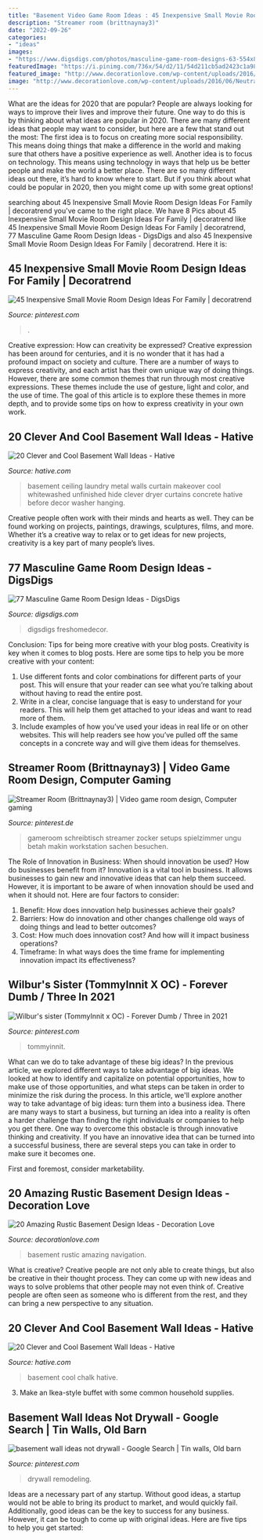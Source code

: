 ```yaml
---
title: "Basement Video Game Room Ideas : 45 Inexpensive Small Movie Room Design Ideas For Family"
description: "Streamer room (brittnaynay3)"
date: "2022-09-26"
categories:
- "ideas"
images:
- "https://www.digsdigs.com/photos/masculine-game-room-designs-63-554x832.jpg"
featuredImage: "https://i.pinimg.com/736x/54/d2/11/54d211cb5ad2423c1a9890e07e0ed0e1.jpg"
featured_image: "http://www.decorationlove.com/wp-content/uploads/2016/06/Neutral-Rustic-Basement-Design.jpg"
image: "http://www.decorationlove.com/wp-content/uploads/2016/06/Neutral-Rustic-Basement-Design.jpg"
---
```



What are the ideas for 2020 that are popular?
People are always looking for ways to improve their lives and improve their future. One way to do this is by thinking about what ideas are popular in 2020. There are many different ideas that people may want to consider, but here are a few that stand out the most: 
The first idea is to focus on creating more social responsibility. This means doing things that make a difference in the world and making sure that others have a positive experience as well. Another idea is to focus on technology. This means using technology in ways that help us be better people and make the world a better place. 
There are so many different ideas out there, it’s hard to know where to start. But if you think about what could be popular in 2020, then you might come up with some great options!

	

		
searching about 45 Inexpensive Small Movie Room Design Ideas For Family | decoratrend you've came to the right place. We have 8 Pics about 45 Inexpensive Small Movie Room Design Ideas For Family | decoratrend like 45 Inexpensive Small Movie Room Design Ideas For Family | decoratrend, 77 Masculine Game Room Design Ideas - DigsDigs and also 45 Inexpensive Small Movie Room Design Ideas For Family | decoratrend. Here it is:
		
    
## 45 Inexpensive Small Movie Room Design Ideas For Family | Decoratrend

<img loading=lazy src="https://i.pinimg.com/736x/54/d2/11/54d211cb5ad2423c1a9890e07e0ed0e1.jpg" onerror="this.onerror=null;this.src='https://tse3.mm.bing.net/th?id=OIP.N5DVw_PApD69yvZNmT_jtQHaE8&amp;pid=15.1';" alt="45 Inexpensive Small Movie Room Design Ideas For Family | decoratrend">

_Source: pinterest.com_

>. 

	

Creative expression: How can creativity be expressed?
Creative expression has been around for centuries, and it is no wonder that it has had a profound impact on society and culture. There are a number of ways to express creativity, and each artist has their own unique way of doing things. However, there are some common themes that run through most creative expressions. These themes include the use of gesture, light and color, and the use of time. The goal of this article is to explore these themes in more depth, and to provide some tips on how to express creativity in your own work.

    
## 20 Clever And Cool Basement Wall Ideas - Hative

<img loading=lazy src="https://hative.com/wp-content/uploads/2014/05/basement-wall-ideas/9-curtain-for-basement-wall.jpg" onerror="this.onerror=null;this.src='https://tse1.mm.bing.net/th?id=OIP.q0tQZrSR7t4WKemPkogjvgHaKJ&amp;pid=15.1';" alt="20 Clever and Cool Basement Wall Ideas - Hative">

_Source: hative.com_

>basement ceiling laundry metal walls curtain makeover cool whitewashed unfinished hide clever dryer curtains concrete hative before decor washer hanging. 

	

Creative people often work with their minds and hearts as well. They can be found working on projects, paintings, drawings, sculptures, films, and more. Whether it’s a creative way to relax or to get ideas for new projects, creativity is a key part of many people’s lives.

    
## 77 Masculine Game Room Design Ideas - DigsDigs

<img loading=lazy src="https://www.digsdigs.com/photos/masculine-game-room-designs-63-554x832.jpg" onerror="this.onerror=null;this.src='https://tse4.mm.bing.net/th?id=OIP.2CA-_JqpO1cE915RpDWHUQHaLH&amp;pid=15.1';" alt="77 Masculine Game Room Design Ideas - DigsDigs">

_Source: digsdigs.com_

>digsdigs freshomedecor. 

	

Conclusion: Tips for being more creative with your blog posts.
Creativity is key when it comes to blog posts. Here are some tips to help you be more creative with your content: 
1. Use different fonts and color combinations for different parts of your post. This will ensure that your reader can see what you’re talking about without having to read the entire post. 
2. Write in a clear, concise language that is easy to understand for your readers. This will help them get attached to your ideas and want to read more of them. 
3. Include examples of how you’ve used your ideas in real life or on other websites. This will help readers see how you’ve pulled off the same concepts in a concrete way and will give them ideas for themselves. 

    
## Streamer Room (Brittnaynay3) | Video Game Room Design, Computer Gaming

<img loading=lazy src="https://i.pinimg.com/736x/1e/14/c5/1e14c516a4c86e123ca1e7a7f67d23dd.jpg" onerror="this.onerror=null;this.src='https://tse3.mm.bing.net/th?id=OIP.31YNyOb-2C_s8rtdG-dGgQHaJ3&amp;pid=15.1';" alt="Streamer Room (Brittnaynay3) | Video game room design, Computer gaming">

_Source: pinterest.de_

>gameroom schreibtisch streamer zocker setups spielzimmer ungu betah makin workstation sachen besuchen. 

	

The Role of Innovation in Business: When should innovation be used? How do businesses benefit from it?
Innovation is a vital tool in business. It allows businesses to gain new and innovative ideas that can help them succeed. However, it is important to be aware of when innovation should be used and when it should not. Here are four factors to consider:
1. Benefit: How does innovation help businesses achieve their goals?
2. Barriers: How do innovation and other changes challenge old ways of doing things and lead to better outcomes?
3. Cost: How much does innovation cost? And how will it impact business operations? 
4. Timeframe: In what ways does the time frame for implementing innovation impact its effectiveness?

    
## Wilbur&#039;s Sister (TommyInnit X OC) - Forever Dumb / Three In 2021

<img loading=lazy src="https://i.pinimg.com/736x/0a/0d/3d/0a0d3db4c46c600dcb94f1ff309ba13d.jpg" onerror="this.onerror=null;this.src='https://tse2.mm.bing.net/th?id=OIP.q2iqRt2VnwNkztvmb67TyQHaJ3&amp;pid=15.1';" alt="Wilbur&#039;s sister (TommyInnit x OC) - Forever Dumb / Three in 2021">

_Source: pinterest.com_

>tommyinnit. 

	

What can we do to take advantage of these big ideas?
In the previous article, we explored different ways to take advantage of big ideas. We looked at how to identify and capitalize on potential opportunities, how to make use of those opportunities, and what steps can be taken in order to minimize the risk during the process. In this article, we'll explore another way to take advantage of big ideas: turn them into a business idea.
There are many ways to start a business, but turning an idea into a reality is often a harder challenge than finding the right individuals or companies to help you get there. One way to overcome this obstacle is through innovative thinking and creativity. If you have an innovative idea that can be turned into a successful business, there are several steps you can take in order to make sure it becomes one. 

First and foremost, consider marketability.

    
## 20 Amazing Rustic Basement Design Ideas - Decoration Love

<img loading=lazy src="http://www.decorationlove.com/wp-content/uploads/2016/06/Neutral-Rustic-Basement-Design.jpg" onerror="this.onerror=null;this.src='https://tse2.mm.bing.net/th?id=OIP.DjzFq7nUwy6R03IPz6ur9gHaLF&amp;pid=15.1';" alt="20 Amazing Rustic Basement Design Ideas - Decoration Love">

_Source: decorationlove.com_

>basement rustic amazing navigation. 

	

What is creative?
Creative people are not only able to create things, but also be creative in their thought process. They can come up with new ideas and ways to solve problems that other people may not even think of. Creative people are often seen as someone who is different from the rest, and they can bring a new perspective to any situation.

    
## 20 Clever And Cool Basement Wall Ideas - Hative

<img loading=lazy src="https://hative.com/wp-content/uploads/2014/05/basement-wall-ideas/17-chalk-wall-basement.jpg" onerror="this.onerror=null;this.src='https://tse3.mm.bing.net/th?id=OIP.XIAcBqTxaZNxCML3d3ajDwHaLH&amp;pid=15.1';" alt="20 Clever and Cool Basement Wall Ideas - Hative">

_Source: hative.com_

>basement cool chalk hative. 

	

3. Make an Ikea-style buffet with some common household supplies.

    
## Basement Wall Ideas Not Drywall - Google Search | Tin Walls, Old Barn

<img loading=lazy src="https://i.pinimg.com/736x/09/6f/df/096fdffe08cea3edaa853c6a1df80f75.jpg" onerror="this.onerror=null;this.src='https://tse3.mm.bing.net/th?id=OIP.hcGW6QNhiSp1CUZZLJkR6AHaJ3&amp;pid=15.1';" alt="basement wall ideas not drywall - Google Search | Tin walls, Old barn">

_Source: pinterest.com_

>drywall remodeling. 

	

Ideas are a necessary part of any startup. Without good ideas, a startup would not be able to bring its product to market, and would quickly fail. Additionally, good ideas can be the key to success for any business. However, it can be tough to come up with original ideas. Here are five tips to help you get started: 

